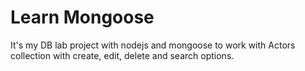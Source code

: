 # Learn Mongoose    
It's my DB lab project with nodejs and mongoose to work with Actors collection with create, edit, delete and search options. 
